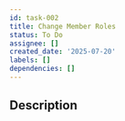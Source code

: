 ```yaml
---
id: task-002
title: Change Member Roles
status: To Do
assignee: []
created_date: '2025-07-20'
labels: []
dependencies: []
---
```


## Description
